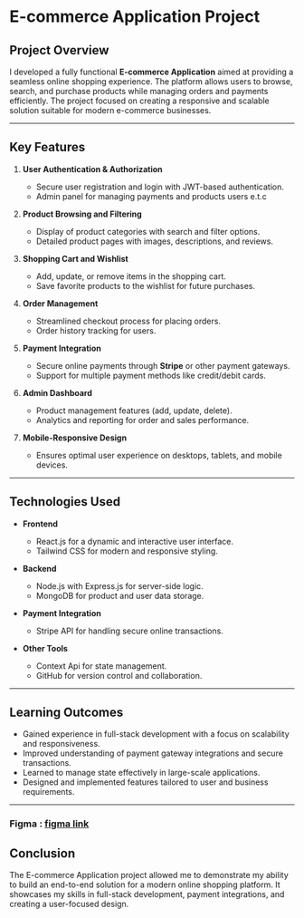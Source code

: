 # E-commerce Application Project

## Project Overview  
I developed a fully functional **E-commerce Application** aimed at providing a seamless online shopping experience. The platform allows users to browse, search, and purchase products while managing orders and payments efficiently. The project focused on creating a responsive and scalable solution suitable for modern e-commerce businesses.

---

## Key Features  
1. **User Authentication & Authorization**  
   - Secure user registration and login with JWT-based authentication.
   - Admin panel for managing payments and products users e.t.c

2. **Product Browsing and Filtering**  
   - Display of product categories with search and filter options.  
   - Detailed product pages with images, descriptions, and reviews.  

3. **Shopping Cart and Wishlist**  
   - Add, update, or remove items in the shopping cart.  
   - Save favorite products to the wishlist for future purchases.  

4. **Order Management**  
   - Streamlined checkout process for placing orders.  
   - Order history tracking for users.  

5. **Payment Integration**  
   - Secure online payments through **Stripe** or other payment gateways.  
   - Support for multiple payment methods like credit/debit cards.  

6. **Admin Dashboard**  
   - Product management features (add, update, delete).  
   - Analytics and reporting for order and sales performance.  

7. **Mobile-Responsive Design**  
   - Ensures optimal user experience on desktops, tablets, and mobile devices.

---

## Technologies Used  
- **Frontend**  
  - React.js for a dynamic and interactive user interface.  
  - Tailwind CSS for modern and responsive styling.  

- **Backend**  
  - Node.js with Express.js for server-side logic.  
  - MongoDB for product and user data storage.  

- **Payment Integration**  
  - Stripe API for handling secure online transactions.  

- **Other Tools**  
  - Context Api for state management.  
  - GitHub for version control and collaboration.

---

## Learning Outcomes  
- Gained experience in full-stack development with a focus on scalability and responsiveness.  
- Improved understanding of payment gateway integrations and secure transactions.  
- Learned to manage state effectively in large-scale applications.  
- Designed and implemented features tailored to user and business requirements.

---
### Figma : <a href="https://www.figma.com/design/TBe3mud1W5e0a5b3WrCcfe/Forever?node-id=0-1&p=f&t=k9ivH7lFMvhUZW53-0" target="_blank"> figma link </a>
## Conclusion  
The E-commerce Application project allowed me to demonstrate my ability to build an end-to-end solution for a modern online shopping platform. It showcases my skills in full-stack development, payment integrations, and creating a user-focused design.
